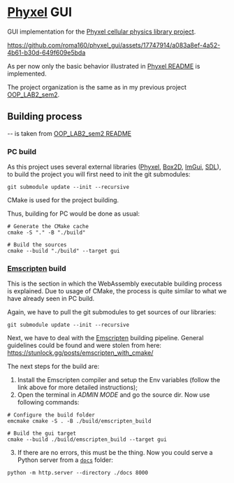 # [Phyxel](https://gitlab.com/delta_atell/phyxel) GUI
GUI implementation for the [Phyxel cellular physics library project](https://gitlab.com/delta_atell/phyxel).

https://github.com/roma160/phyxel_gui/assets/17747914/a083a8ef-4a52-4b61-b30d-649f609e5bda

As per now only the basic behavior illustrated in [Phyxel README](https://gitlab.com/delta_atell/phyxel/-/blob/main/README.md?ref_type=heads&plain=1#L1) is implemented.

The project organization is the same as in my previous project [OOP_LAB2_sem2](https://github.com/roma160/OOP_LAB2_sem2).

## Building process
 -- is taken from [OOP_LAB2_sem2 README](https://github.com/roma160/OOP_LAB2_sem2/blob/website/README.md?plain=1)

### PC build

As this project uses several external libraries ([Phyxel](https://gitlab.com/delta_atell/phyxel), [Box2D](https://github.com/erincatto/box2d), [ImGui](https://github.com/ocornut/imgui), [SDL](https://github.com/libsdl-org/SDL.git)), to build the project you will first need to init the git submodules:
```console
git submodule update --init --recursive
```

CMake is used for the project building.

Thus, building for PC would be done as usual:
```console
# Generate the CMake cache
cmake -S "." -B "./build"

# Build the sources
cmake --build "./build" --target gui
```

### [Emscripten](https://emscripten.org/) build

This is the section in which the WebAssembly executable building process is explained. Due to usage of CMake, the process is quite similar to what we have already seen in PC build.

Again, we have to pull the git submodules to get sources of our libraries:
```console
git submodule update --init --recursive
```

Next, we have to deal with the [Emscripten](https://emscripten.org/) building pipeline. General guidelines could be found and were stolen from here: 
https://stunlock.gg/posts/emscripten_with_cmake/

The next steps for the build are:
1. Install the Emscripten compiler and setup the Env variables (follow the link above for more detailed instructions);
2. Open the terminal in *ADMIN MODE* and go the source dir. Now use following commands:
```console
# Configure the build folder
emcmake cmake -S . -B ./build/emscripten_build

# Build the gui target
cmake --build ./build/emscripten_build --target gui
```
3. If there are no errors, this must be the thing. Now you could serve a Python server from a [`docs`](./docs) folder:
```console
python -m http.server --directory ./docs 8000
```
